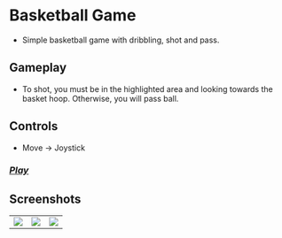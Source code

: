 # Basketball Game

- Simple basketball game with dribbling, shot and pass.

## Gameplay
- To shot, you must be in the highlighted area and looking towards the basket hoop.
Otherwise, you will pass ball.

## Controls
- Move -> Joystick

### *[Play](https://senevsemih.itch.io/basketballgame)*

## Screenshots
<table>
  <tr>
    <td>
      <img src="https://github.com/senevsemih/Basketball-Game/assets/37352722/b5a687b3-af45-44d2-9705-a132f000d231">
    </td>
    <td>
      <img src="https://github.com/senevsemih/Basketball-Game/assets/37352722/6613e778-f141-4653-848d-7e7e840da097"/>
    </td>
    <td>
      <img src="https://github.com/senevsemih/Basketball-Game/assets/37352722/490b17c7-a938-48ea-b998-7ec331645d16"/>
    </td>
  </tr>
</table>

